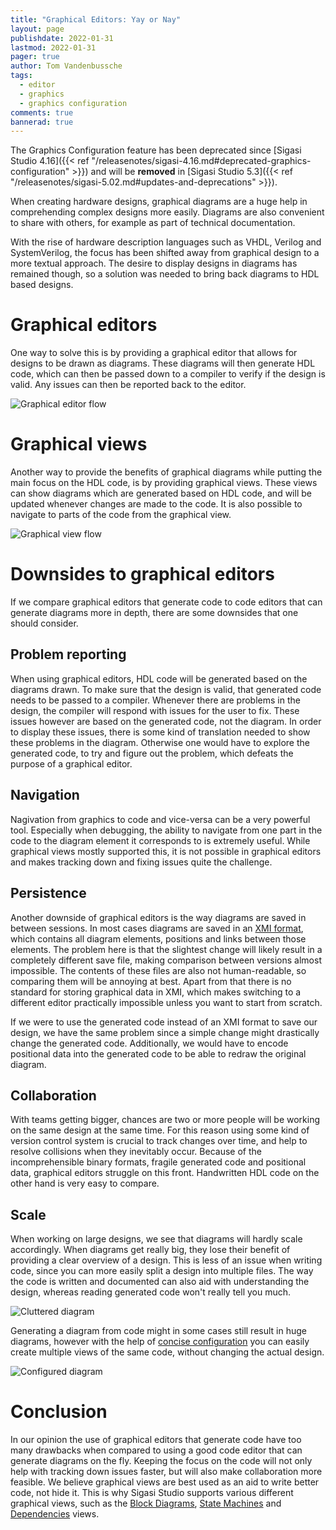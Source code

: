 ```yaml
---
title: "Graphical Editors: Yay or Nay"
layout: page
publishdate: 2022-01-31
lastmod: 2022-01-31
pager: true
author: Tom Vandenbussche
tags: 
  - editor
  - graphics
  - graphics configuration
comments: true
bannerad: true
---
```


<div class="uk-alert-danger" uk-alert>
    <a class="uk-alert-close" uk-close></a>

The Graphics Configuration feature has been deprecated since [Sigasi Studio 4.16]({{< ref "/releasenotes/sigasi-4.16.md#deprecated-graphics-configuration" >}}) and will be **removed** in [Sigasi Studio 5.3]({{< ref "/releasenotes/sigasi-5.02.md#updates-and-deprecations" >}}).
</div>

When creating hardware designs, graphical diagrams are a huge help in comprehending complex designs more easily. Diagrams are also convenient to share with others, for example as part of technical documentation.

With the rise of hardware description languages such as VHDL, Verilog and SystemVerilog, the focus has been shifted away from graphical design to a more textual approach. The desire to display designs in diagrams has remained though, so a solution was needed to bring back diagrams to HDL based designs.

# Graphical editors

One way to solve this is by providing a graphical editor that allows for designs to be drawn as diagrams. These diagrams will then generate HDL code, which can then be passed down to a compiler to verify if the design is valid. Any issues can then be reported back to the editor.

![Graphical editor flow](/img/tech/graphical-editors/graphical-editor-flow.png)

# Graphical views

Another way to provide the benefits of graphical diagrams while putting the main focus on the HDL code, is by providing graphical views. These views can show diagrams which are generated based on HDL code, and will be updated whenever changes are made to the code. It is also possible to navigate to parts of the code from the graphical view.

![Graphical view flow](/img/tech/graphical-editors/graphical-view-flow.png)

# Downsides to graphical editors

If we compare graphical editors that generate code to code editors that can generate diagrams more in depth, there are some downsides that one should consider.

## Problem reporting

When using graphical editors, HDL code will be generated based on the diagrams drawn. To make sure that the design is valid, that generated code needs to be passed to a compiler. Whenever there are problems in the design, the compiler will respond with issues for the user to fix. These issues however are based on the generated code, not the diagram. In order to display these issues, there is some kind of translation needed to show these problems in the diagram. Otherwise one would have to explore the generated code, to try and figure out the problem, which defeats the purpose of a graphical editor.

## Navigation

Nagivation from graphics to code and vice-versa can be a very powerful tool. Especially when debugging, the ability to navigate from one part in the code to the diagram element it corresponds to is extremely useful. While graphical views mostly supported this, it is not possible in graphical editors and makes tracking down and fixing issues quite the challenge.

## Persistence

Another downside of graphical editors is the way diagrams are saved in between sessions.
In most cases diagrams are saved in an [XMI format](https://en.wikipedia.org/wiki/XML_Metadata_Interchange), which contains all diagram elements, positions and links between those elements. 
The problem here is that the slightest change will likely result in a completely different save file, making comparison between versions almost impossible. 
The contents of these files are also not human-readable, so comparing them will be annoying at best. Apart from that there is no standard for storing graphical data in XMI, which makes switching to a different editor practically impossible unless you want to start from scratch.

If we were to use the generated code instead of an XMI format to save our design, we have the same problem since a simple change might drastically change the generated code. Additionally, we would have to encode positional data into the generated code to be able to redraw the original diagram.

## Collaboration

With teams getting bigger, chances are two or more people will be working on the same design at the same time. For this reason using some kind of version control system is crucial to track changes over time, and help to resolve collisions when they inevitably occur. Because of the incomprehensible binary formats, fragile generated code and positional data, graphical editors struggle on this front. Handwritten HDL code on the other hand is very easy to compare.

## Scale

 When working on large designs, we see that diagrams will hardly scale accordingly. When diagrams get really big, they lose their benefit of providing a clear overview of a design. This is less of an issue when writing code, since you can more easily split a design into multiple files. The way the code is written and documented can also aid with understanding the design, whereas reading generated code won't really tell you much.

![Cluttered diagram](/img/tech/graphical-editors/vme-bd.png)

Generating a diagram from code might in some cases still result in huge diagrams, however with the help of [concise configuration](/manual/eclipse/graphics) you can easily create multiple views of the same code, without changing the actual design.

![Configured diagram](/img/tech/graphical-editors/vme-bd-configured.png)

# Conclusion

In our opinion the use of graphical editors that generate code have too many drawbacks when compared to using a good code editor that can generate diagrams on the fly. Keeping the focus on the code will not only help with tracking down issues faster, but will also make collaboration more feasible. We believe graphical views are best used as an aid to write better code, not hide it. This is why Sigasi Studio supports various different graphical views, such as the [Block Diagrams](/manual/eclipse/views/#block-diagram-view), [State Machines](/manual/eclipse/views/#state-machine-view) and [Dependencies](/manual/eclipse/views/#dependencies-view) views.